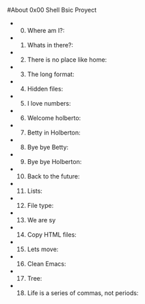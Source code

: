 #About 0x00 Shell Bsic Proyect
- 0. Where am I?: 
- 1. Whats in there?: 
- 2. There is no place like home: 
- 3. The long format: 
- 4. Hidden files: 
- 5. I love numbers: 
- 6. Welcome holberto:
- 7. Betty in Holberton:
- 8. Bye bye Betty:
- 9. Bye bye Holberton:
- 10. Back to the future:
- 11. Lists:
- 12. File type:
- 13. We are sy
- 14. Copy HTML files:
- 15. Lets move:
- 16. Clean Emacs:
- 17. Tree:
- 18. Life is a series of commas, not periods: